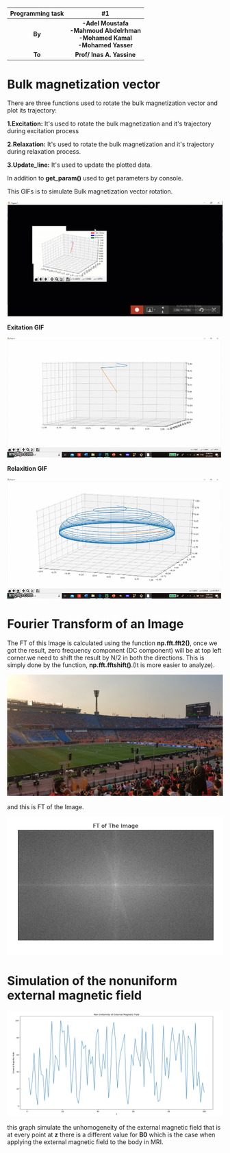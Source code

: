 
| Programming task |                             #1                              |
| :--------------: | :----------------------------------------------------------: |
|      **By**      | **-Adel Moustafa**<br /> **-Mahmoud Abdelrhman**<br /> **-Mohamed Kamal**<br /> **-Mohamed Yasser** |
|      **To**      |                  **Prof/ Inas A. Yassine**                   |



# Bulk magnetization vector
 ​There are three functions used to rotate the bulk magnetization vector and plot its trajectory:

**1.Excitation:** It's used to rotate the bulk magnetization and it's trajectory during excitation process

**2.Relaxation:** It's used to rotate the bulk magnetization and it's trajectory during relaxation process.

**3.Update_line:** It's used to update the plotted data.

In addition to **get_param()** used to get parameters by console.
   
This GIFs is to simulate Bulk magnetization vector rotation.


![Image](Images/simulation.gif)

**Exitation GIF**


![Image](Images/Exitation.gif)


**Relaxition GIF**


![Image](Images/Relaxition.gif)




# Fourier Transform of an Image 

The FT of this Image is calculated using the function **np.fft.fft2()**, once we got the result, zero frequency component (DC component) will be at top left corner.we need to shift the result by N/2 in both the directions. This is simply done by the function, **np.fft.fftshift()**.(It is more easier to analyze). 

![Image](Images/cairo.jpg)

and this is FT of the Image. 

![Image](Images/FT_of_the_image.png)


# Simulation of the nonuniform external magnetic field

![Image](Images/nonuniform_B.png)

this graph simulate the unhomogeneity of the external magnetic field that is at every point at **z** there is  a different value for **B0** which is the case when applying the external magnetic field to the body in MRI.


